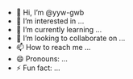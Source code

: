 - 👋 Hi, I’m @yyw-gwb
- 👀 I’m interested in ...
- 🌱 I’m currently learning ...
- 💞️ I’m looking to collaborate on ...
- 📫 How to reach me ...
- 😄 Pronouns: ...
- ⚡ Fun fact: ...

<!---
yyw-gwb/yyw-gwb is a ✨ special ✨ repository because its `README.md` (this file) appears on your GitHub profile.
You can click the Preview link to take a look at your changes.
--->
